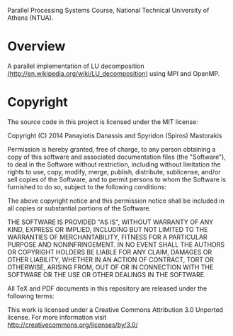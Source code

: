 Parallel Processing Systems Course, National Technical University of Athens (NTUA).

Overview
======

A parallel implementation of LU decomposition 
[(http://en.wikipedia.org/wiki/LU_decomposition)](http://en.wikipedia.org/wiki/LU_decomposition) using MPI and OpenMP.

Copyright
=======

The source code in this project is licensed under the MIT license:

Copyright (C) 2014 Panayiotis Danassis and Spyridon (Spiros) Mastorakis

Permission is hereby granted, free of charge, to any person obtaining a copy of this software and associated documentation files (the "Software"), to deal in the Software without restriction, including without limitation the rights to use, copy, modify, merge, publish, distribute, sublicense, and/or sell copies of the Software, and to permit persons to whom the Software is furnished to do so, subject to the following conditions:

The above copyright notice and this permission notice shall be included in all copies or substantial portions of the Software.

THE SOFTWARE IS PROVIDED "AS IS", WITHOUT WARRANTY OF ANY KIND, EXPRESS OR IMPLIED, INCLUDING BUT NOT LIMITED TO THE WARRANTIES OF MERCHANTABILITY, FITNESS FOR A PARTICULAR PURPOSE AND NONINFRINGEMENT. IN NO EVENT SHALL THE AUTHORS OR COPYRIGHT HOLDERS BE LIABLE FOR ANY CLAIM, DAMAGES OR OTHER LIABILITY, WHETHER IN AN ACTION OF CONTRACT, TORT OR OTHERWISE, ARISING FROM, OUT OF OR IN CONNECTION WITH THE SOFTWARE OR THE USE OR OTHER DEALINGS IN THE SOFTWARE.

All TeX and PDF documents in this repository are released under the following terms:

This work is licensed under a Creative Commons Attribution 3.0 Unported license. For more information visit http://creativecommons.org/licenses/by/3.0/